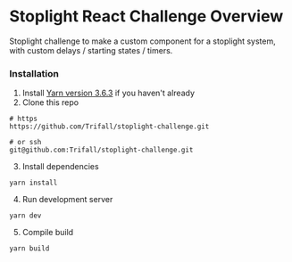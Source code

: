 # Stoplight React Challenge Overview

Stoplight challenge to make a custom component for a stoplight system, with custom delays / starting states / timers.

### Installation

1. Install [Yarn version 3.6.3](https://yarnpkg.com/) if you haven't already
2. Clone this repo 
```
# https
https://github.com/Trifall/stoplight-challenge.git

# or ssh
git@github.com:Trifall/stoplight-challenge.git
```

3. Install dependencies
```
yarn install
```

4. Run development server
```
yarn dev
```

5. Compile build
```
yarn build
```

